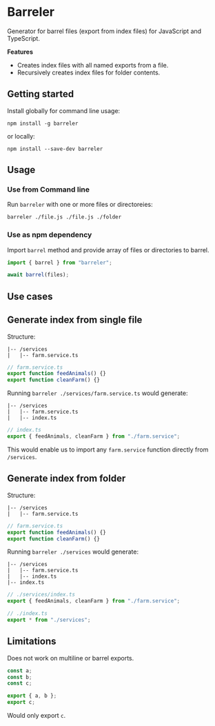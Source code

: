 # Barreler

Generator for barrel files (export from index files) for JavaScript and TypeScript.

**Features**

- Creates index files with all named exports from a file.
- Recursively creates index files for folder contents.

## Getting started

Install globally for command line usage:

```
npm install -g barreler
```

or locally:

```
npm install --save-dev barreler
```

## Usage

### Use from Command line

Run `barreler` with one or more files or directoreies:

```sh
barreler ./file.js ./file.js ./folder
```

### Use as npm dependency

Import `barrel` method and provide array of files or directories to barrel.

```ts
import { barrel } from "barreler";

await barrel(files);
```

## Use cases

## Generate index from single file

Structure:

```
|-- /services
|   |-- farm.service.ts
```

```ts
// farm.service.ts
export function feedAnimals() {}
export function cleanFarm() {}
```

Running `barreler ./services/farm.service.ts` would generate:

```
|-- /services
|   |-- farm.service.ts
|   |-- index.ts
```

```ts
// index.ts
export { feedAnimals, cleanFarm } from "./farm.service";
```

This would enable us to import any `farm.service` function directly from `/services`.

## Generate index from folder

Structure:

```
|-- /services
|   |-- farm.service.ts
```

```ts
// farm.service.ts
export function feedAnimals() {}
export function cleanFarm() {}
```

Running `barreler ./services` would generate:

```
|-- /services
|   |-- farm.service.ts
|   |-- index.ts
|-- index.ts
```

```ts
// ./services/index.ts
export { feedAnimals, cleanFarm } from "./farm.service";
```

```ts
// ./index.ts
export * from "./services";
```

## Limitations

Does not work on multiline or barrel exports.

```ts
const a;
const b;
const c;

export { a, b };
export c;
```

Would only export `c`.
